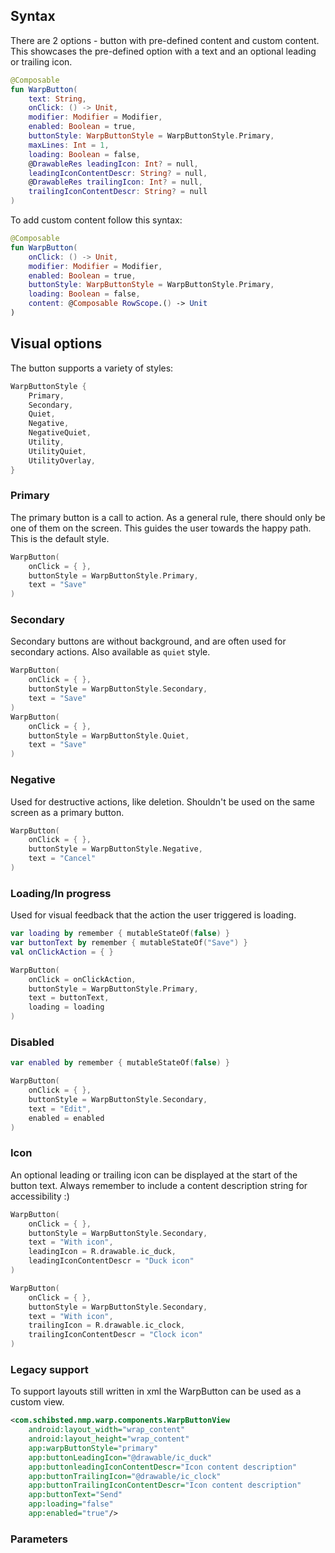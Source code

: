 

## Syntax

There are 2 options - button with pre-defined content and custom content. This showcases the pre-defined option with a text and an optional leading or trailing icon.
```kotlin example
@Composable
fun WarpButton(
    text: String,
    onClick: () -> Unit,
    modifier: Modifier = Modifier,
    enabled: Boolean = true,
    buttonStyle: WarpButtonStyle = WarpButtonStyle.Primary,
    maxLines: Int = 1,
    loading: Boolean = false,
    @DrawableRes leadingIcon: Int? = null,
    leadingIconContentDescr: String? = null,
    @DrawableRes trailingIcon: Int? = null,
    trailingIconContentDescr: String? = null
)
```
To add custom content follow this syntax:
```kotlin example
@Composable
fun WarpButton(
    onClick: () -> Unit,
    modifier: Modifier = Modifier,
    enabled: Boolean = true,
    buttonStyle: WarpButtonStyle = WarpButtonStyle.Primary,
    loading: Boolean = false,
    content: @Composable RowScope.() -> Unit
)
```

## Visual options

The button supports a variety of styles: 
```kotlin example
WarpButtonStyle {
    Primary,
    Secondary,
    Quiet,
    Negative,
    NegativeQuiet,
    Utility,
    UtilityQuiet,
    UtilityOverlay,
}
```

### Primary

The primary button is a call to action. As a general rule, there should only be
one of them on the screen. This guides the user towards the happy path. This is the default style.

```kotlin example
WarpButton(
    onClick = { }, 
    buttonStyle = WarpButtonStyle.Primary, 
    text = "Save"
)
```

### Secondary

Secondary buttons are without background, and are often used for secondary actions. Also available as `quiet` style.

```kotlin example
WarpButton(
    onClick = { }, 
    buttonStyle = WarpButtonStyle.Secondary, 
    text = "Save"
)
WarpButton(
    onClick = { }, 
    buttonStyle = WarpButtonStyle.Quiet, 
    text = "Save"
)
```

### Negative

Used for destructive actions, like deletion. Shouldn't be used on the same
screen as a primary button.

```kotlin example
WarpButton(
    onClick = { }, 
    buttonStyle = WarpButtonStyle.Negative, 
    text = "Cancel"
)
```

### Loading/In progress

Used for visual feedback that the action the user triggered is loading.

```kotlin example
var loading by remember { mutableStateOf(false) }
var buttonText by remember { mutableStateOf("Save") }
val onClickAction = { }

WarpButton(
    onClick = onClickAction, 
    buttonStyle = WarpButtonStyle.Primary, 
    text = buttonText,
    loading = loading
)
```

### Disabled

```kotlin example
var enabled by remember { mutableStateOf(false) }

WarpButton(
    onClick = { }, 
    buttonStyle = WarpButtonStyle.Secondary, 
    text = "Edit",
    enabled = enabled
)
```

### Icon

An optional leading or trailing icon can be displayed at the start of the button text. Always remember to include a content description string for accessibility :) 

```kotlin example
WarpButton(
    onClick = { },
    buttonStyle = WarpButtonStyle.Secondary,
    text = "With icon",
    leadingIcon = R.drawable.ic_duck,
    leadingIconContentDescr = "Duck icon"
)

WarpButton(
    onClick = { },
    buttonStyle = WarpButtonStyle.Secondary,
    text = "With icon",
    trailingIcon = R.drawable.ic_clock,
    trailingIconContentDescr = "Clock icon"
)
```

### Legacy support
To support layouts still written in xml the WarpButton can be used as a custom view.

```xml example
<com.schibsted.nmp.warp.components.WarpButtonView
    android:layout_width="wrap_content"
    android:layout_height="wrap_content"
    app:warpButtonStyle="primary"
    app:buttonLeadingIcon="@drawable/ic_duck"
    app:buttonleadingIconContentDescr="Icon content description"
    app:buttonTrailingIcon="@drawable/ic_clock"
    app:buttonTrailingIconContentDescr="Icon content description"
    app:buttonText="Send"
    app:loading="false"
    app:enabled="true"/>
```

### Parameters

<api-table type=android component="Button" />

